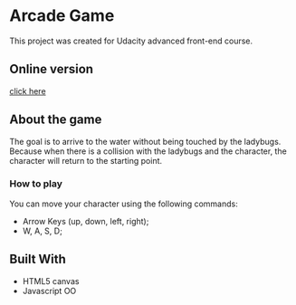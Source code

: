 # Arcade Game

This project was created for Udacity advanced front-end course.

## Online version

[click here](//)

## About the game

The goal is to arrive to the water without being touched by the ladybugs. Because when there is a collision with the ladybugs and the character, the character will return to the starting point.

### How to play

You can move your character using the following commands:

* Arrow Keys (up, down, left, right);
* W, A, S, D;

## Built With

* HTML5 canvas
* Javascript OO